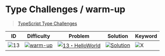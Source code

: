# Type Challenges / warm-up

> [TypeScript Type Challenges](https://github.com/type-challenges/type-challenges)

| ID | Difficulty | Problem | Solution | Keyword |
|----|------------|---------|----------|---------|
| ![13](https://img.shields.io/badge/13-teal)| [![warm-up](https://img.shields.io/badge/-warm--up-teal)](README.md)| [![13・HelloWorld](https://img.shields.io/badge/Hello%20World-teal)](13.%20Hello%20World/Problem.md) | [![Solution](https://img.shields.io/badge/Solution-teal)](13.%20Hello%20World/Solution.md) | ![X](https://img.shields.io/badge/X-999) |
